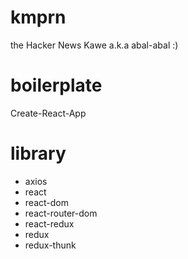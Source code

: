 # kmprn
the Hacker News Kawe a.k.a abal-abal :)

# boilerplate
Create-React-App

# library
- axios
- react
- react-dom
- react-router-dom
- react-redux
- redux
- redux-thunk
